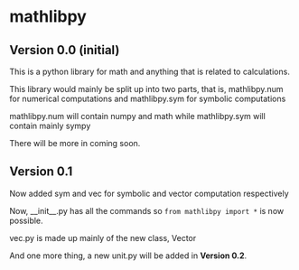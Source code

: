 # mathlibpy

## Version 0.0 (initial)

This is a python library for math and anything that is related to calculations.

This library would mainly be split up into two parts, that is, mathlibpy.num for numerical computations and mathlibpy.sym for symbolic computations

mathlibpy.num will contain numpy and math while mathlibpy.sym will contain mainly sympy

There will be more in coming soon.

## Version 0.1

Now added sym and vec for symbolic and vector computation respectively

Now, \_\_init\_\_.py has all the commands so `from mathlibpy import *` is now possible.

vec.py is made up mainly of the new class, Vector

And one more thing, a new unit.py will be added in __Version 0.2__.